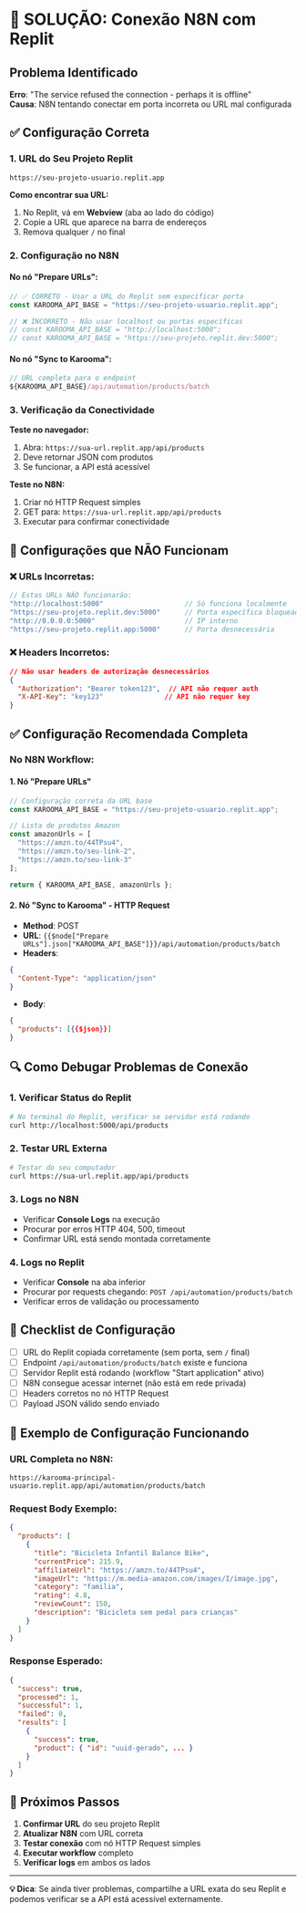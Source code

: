 # 🔌 SOLUÇÃO: Conexão N8N com Replit

## Problema Identificado
**Erro**: "The service refused the connection - perhaps it is offline"  
**Causa**: N8N tentando conectar em porta incorreta ou URL mal configurada

## ✅ Configuração Correta

### 1. URL do Seu Projeto Replit
```
https://seu-projeto-usuario.replit.app
```

**Como encontrar sua URL:**
1. No Replit, vá em **Webview** (aba ao lado do código)
2. Copie a URL que aparece na barra de endereços
3. Remova qualquer `/` no final

### 2. Configuração no N8N

#### No nó "Prepare URLs":
```javascript
// ✅ CORRETO - Usar a URL do Replit sem especificar porta
const KAROOMA_API_BASE = "https://seu-projeto-usuario.replit.app";

// ❌ INCORRETO - Não usar localhost ou portas específicas  
// const KAROOMA_API_BASE = "http://localhost:5000";
// const KAROOMA_API_BASE = "https://seu-projeto.replit.dev:5000";
```

#### No nó "Sync to Karooma":
```javascript
// URL completa para o endpoint
${KAROOMA_API_BASE}/api/automation/products/batch
```

### 3. Verificação da Conectividade

**Teste no navegador:**
1. Abra: `https://sua-url.replit.app/api/products`
2. Deve retornar JSON com produtos
3. Se funcionar, a API está acessível

**Teste no N8N:**
1. Criar nó HTTP Request simples
2. GET para: `https://sua-url.replit.app/api/products`
3. Executar para confirmar conectividade

## 🚨 Configurações que NÃO Funcionam

### ❌ URLs Incorretas:
```javascript
// Estas URLs NÃO funcionarão:
"http://localhost:5000"                    // Só funciona localmente
"https://seu-projeto.replit.dev:5000"      // Porta específica bloqueada  
"http://0.0.0.0:5000"                      // IP interno
"https://seu-projeto.replit.app:5000"      // Porta desnecessária
```

### ❌ Headers Incorretos:
```json
// Não usar headers de autorização desnecessários
{
  "Authorization": "Bearer token123",  // API não requer auth
  "X-API-Key": "key123"               // API não requer key
}
```

## ✅ Configuração Recomendada Completa

### No N8N Workflow:

#### 1. Nó "Prepare URLs"
```javascript
// Configuração correta da URL base
const KAROOMA_API_BASE = "https://seu-projeto-usuario.replit.app";

// Lista de produtos Amazon
const amazonUrls = [
  "https://amzn.to/44TPsu4",
  "https://amzn.to/seu-link-2",
  "https://amzn.to/seu-link-3"
];

return { KAROOMA_API_BASE, amazonUrls };
```

#### 2. Nó "Sync to Karooma" - HTTP Request
- **Method**: POST
- **URL**: `{{$node["Prepare URLs"].json["KAROOMA_API_BASE"]}}/api/automation/products/batch`
- **Headers**:
```json
{
  "Content-Type": "application/json"
}
```
- **Body**: 
```json
{
  "products": [{{$json}}]
}
```

## 🔍 Como Debugar Problemas de Conexão

### 1. Verificar Status do Replit
```bash
# No terminal do Replit, verificar se servidor está rodando
curl http://localhost:5000/api/products
```

### 2. Testar URL Externa
```bash
# Testar do seu computador
curl https://sua-url.replit.app/api/products
```

### 3. Logs no N8N
- Verificar **Console Logs** na execução
- Procurar por erros HTTP 404, 500, timeout
- Confirmar URL está sendo montada corretamente

### 4. Logs no Replit
- Verificar **Console** na aba inferior
- Procurar por requests chegando: `POST /api/automation/products/batch`
- Verificar erros de validação ou processamento

## 📝 Checklist de Configuração

- [ ] URL do Replit copiada corretamente (sem porta, sem `/` final)
- [ ] Endpoint `/api/automation/products/batch` existe e funciona
- [ ] Servidor Replit está rodando (workflow "Start application" ativo)
- [ ] N8N consegue acessar internet (não está em rede privada)
- [ ] Headers corretos no nó HTTP Request
- [ ] Payload JSON válido sendo enviado

## 🎯 Exemplo de Configuração Funcionando

### URL Completa no N8N:
```
https://karooma-principal-usuario.replit.app/api/automation/products/batch
```

### Request Body Exemplo:
```json
{
  "products": [
    {
      "title": "Bicicleta Infantil Balance Bike",
      "currentPrice": 215.9,
      "affiliateUrl": "https://amzn.to/44TPsu4",
      "imageUrl": "https://m.media-amazon.com/images/I/image.jpg",
      "category": "familia",
      "rating": 4.8,
      "reviewCount": 150,
      "description": "Bicicleta sem pedal para crianças"
    }
  ]
}
```

### Response Esperado:
```json
{
  "success": true,
  "processed": 1,
  "successful": 1,
  "failed": 0,
  "results": [
    {
      "success": true,
      "product": { "id": "uuid-gerado", ... }
    }
  ]
}
```

## 🚀 Próximos Passos

1. **Confirmar URL** do seu projeto Replit
2. **Atualizar N8N** com URL correta
3. **Testar conexão** com nó HTTP Request simples
4. **Executar workflow** completo
5. **Verificar logs** em ambos os lados

---

**💡 Dica**: Se ainda tiver problemas, compartilhe a URL exata do seu Replit e podemos verificar se a API está acessível externamente.